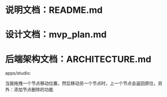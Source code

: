 # 说明文档：README.md
# 设计文档：mvp_plan.md
# 后端架构文档：ARCHITECTURE.md


apps/studio:

当我拖拽一个节点移动位置，然后移动另一个节点时，上一个节点会返回原位，另外：添加节点删除的功能